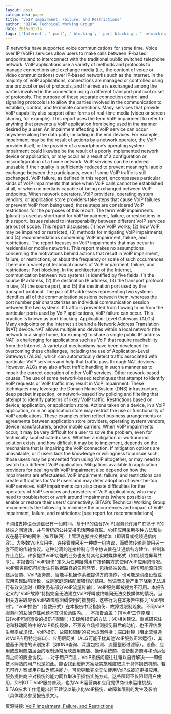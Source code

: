 ```yaml
---
layout: post
categories: paper
title: "VoIP Impairment, Failure, and Restrictions"
author: "BITAG Technical Working Group"
date: 2016-01-14
tags: ['Internet', ' port', ' blocking', ' port blocking', ' networking', ' BITAG']
---
```


IP networks have supported voice communications for some time. Voice over IP (VoIP) services allow users to make calls between IP-based endpoints and to interconnect with the traditional public switched telephone network. VoIP applications use a variety of methods and protocols to manage connections and exchange media (i.e., the content of voice or video communications) over IP-based networks such as the Internet. In the majority of VoIP applications, connections are managed or controlled using one protocol or set of protocols, and the media is exchanged among the parties involved in the connection using a different transport protocol or set of protocols. The purpose of these separate connection control and signaling protocols is to allow the parties involved in the communication to establish, control, and terminate connections.  Many services that provide VoIP capability also support other forms of real-time media (video or screen sharing, for example). This report uses the term VoIP impairment to refer to anything that prevents a VoIP application from being used in the manner desired by a user. An impairment affecting a VoIP service can occur anywhere along the data path, including in the end devices. For example, impairment may be the result of actions by a network operator, the VoIP provider itself, or the provider of a smartphone’s operating system. Impairment could likewise be the result of a poorly implemented network device or application, or may occur as a result of a configuration or misconfiguration of a home network. VoIP services can be rendered unusable if their quality is sufficiently reduced to prevent meaningful audio exchange between the participants, even if some VoIP traffic is still exchanged. VoIP failure, as defined in this report, encompasses particular kinds of VoIP impairments that arise when VoIP calls cannot be established at all, or when no media is capable of being exchanged between VoIP endpoints. When network operators, VoIP providers, operating system vendors, or application store providers take steps that cause VoIP failures or prevent VoIP from being used, those steps are considered VoIP restrictions for the purposes of this report. The term VoIP impairments (plural) is used as shorthand for VoIP impairment, failure, or restrictions in this report. Issues related to interoperability between different VoIP services are out of scope. This report discusses: (1) how VoIP works; (2) how VoIP may be impaired or restricted;   (3) methods for mitigating VoIP impairments; and (4) recommendations concerning VoIP impairment, failure, and restrictions. The report focuses on VoIP impairments that may occur in residential or mobile networks. This report makes no assumptions concerning the motivations behind actions that result in VoIP impairment, failure, or restrictions, or about the frequency or scale of such occurrences. There are a variety of technical causes of VoIP impairment, failure, and restrictions: Port blocking. In the architecture of the Internet, communication between two systems is identified by five fields: (1) the source IP address, (2) the destination IP address, (3) the transport protocol in use, (4) the source port, and (5) the destination port used by the transport protocol. The pair of IP addresses representing two systems identifies all of the communication sessions between them, whereas the port number pair characterizes an individual communication session between the two systems. If traffic is prevented from flowing to or from the particular ports used by VoIP applications, VoIP failure can occur. This practice is known as port blocking. Application-Level Gateways (ALGs). Many endpoints on the Internet sit behind a Network Address Translation (NAT) device. NAT allows multiple end devices within a local network (the network in a single home, for example) to share a single public IP address. NAT is challenging for applications such as VoIP that require reachability from the Internet. A variety of mechanisms have been developed for overcoming these challenges, including the use of Application-Level Gateways (ALGs), which can automatically detect traffic associated with particular VoIP services and help that traffic pass through NAT devices. However, ALGs may also affect traffic handling in such a manner as to impair the correct operation of other VoIP services. Other network-based causes. The use of some network-based techniques that attempt to identify VoIP requests or VoIP traffic may result in VoIP impairment. These techniques may leverage the Domain Name System (DNS) infrastructure, deep packet inspection, or network-based flow policing and filtering that attempt to identify patterns of likely VoIP traffic. Restrictions based on device, application, or application store. Actions taken on a device, in a VoIP application, or in an application store may restrict the use or functionality of VoIP applications. These examples often reflect business arrangements or agreements between application store providers, operating system vendors, device manufacturers, and/or mobile carriers. When VoIP impairments occur, it may be very difficult for a user to solve the problem, even for technically sophisticated users. Whether a mitigation or workaround solution exists, and how difficult it may be to implement, depends on the mechanism that is impairing the VoIP connection. If mitigation options are unavailable, or if users lack the knowledge or willingness to pursue such, those users may be prevented from using VoIP altogether, or may need to switch to a different VoIP application. Mitigations available to application providers for dealing with VoIP impairment also depend on how the impairments are effectuated. VoIP impairment, failure, and restrictions can create difficulties for VoIP users and may deter adoption of over-the-top VoIP services. VoIP impairments can also create difficulties for the operators of VoIP services and providers of VoIP applications, who may need to troubleshoot or work around impairments (where possible) to enable or restore their users’ connectivity. BITAG’s Technical Working Group recommends the following to minimize the occurrences and impact of VoIP impairment, failure, and restrictions:  [see report for recommendations]

IP网络支持语音通信已有一段时间。基于IP的语音(VoIP)服务允许用户在基于IP的终端之间通话，并与传统的公共交换电话网络互联。VoIP应用采用多种方法和协议在基于IP的网络（如互联网）上管理连接并交换媒体（即语音或视频通信内容）。大多数VoIP应用中，连接管理采用一种或一组协议，而媒体传输则使用另一套不同的传输协议。这种分离的连接控制与信令协议旨在让通信各方建立、控制和终止连接。许多提供VoIP功能的业务也支持其他实时媒体形式（如视频或屏幕共享）。本报告将"VoIP损伤"定义为任何阻碍用户按预期方式使用VoIP应用的情况。VoIP服务损伤可能发生在数据路径的任何环节，包括终端设备。损伤可能源自网络运营商、VoIP服务商、智能手机操作系统提供方的操作，也可能是网络设备或应用实现缺陷所致，或是家庭网络配置错误的结果。当语音质量严重下降到无法进行有效交流时（即使仍有部分VoIP流量传输），VoIP服务即被视为不可用。本报告定义的"VoIP故障"特指完全无法建立VoIP呼叫或终端间无法交换媒体的情况。当相关方采取导致VoIP故障或阻碍使用的措施时，这些行为在本报告中称为"VoIP限制"。"VoIP损伤"（复数形式）在本报告中泛指损伤、故障或限制现象。不同VoIP服务间的互操作性问题不在讨论范围内。. . 本报告涵盖：(1)VoIP工作原理；(2)VoIP可能遭受的损伤与限制；(3)缓解损伤的方法；(4)相关建议。重点研究住宅和移动网络中的VoIP损伤现象，不预设立场推测损伤背后的动机，也不评估发生频率或规模。VoIP损伤、故障和限制的技术成因包括：端口封锁（阻止流量通过VoIP应用特定端口）、应用层网关（ALG可能干扰其他VoIP服务正常运行）、其他基于网络的识别技术（如DNS查询、深度包检测、流量整形过滤等）。设备、应用或应用商店层面的限制通常反映应用商店、操作系统商、设备制造商与移动运营商之间的商业协议。. . 对于用户而言，VoIP损伤问题往往难以自行解决——即便技术娴熟的用户也是如此。能否找到缓解方案及实施难度取决于具体损伤机制。若无可行方案或用户缺乏解决能力，可能导致完全无法使用VoIP或被迫更换应用。服务提供商应对损伤的能力同样取决于损伤实施方式。这些障碍不仅阻碍用户使用，抑制OTT VoIP服务普及，也为VoIP运营商和应用提供商带来运维挑战。BITAG技术工作组提出若干建议以最小化VoIP损伤、故障和限制的发生及影响（具体建议参见报告原文）。

资源链接: [VoIP Impairment, Failure, and Restrictions](https://papers.ssrn.com/sol3/papers.cfm?abstract_id=2701482)
